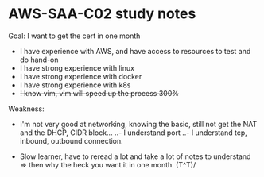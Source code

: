 # AWS-SAA-C02 study notes

Goal: I want to get the cert in one month

- I have experience with AWS, and have access to resources to test and do hand-on
- I have strong experience with linux
- I have strong experience with docker
- I have strong experience with k8s
- ~~I know vim, vim will speed up the process 300%~~

Weakness:
- I'm not very good at networking, knowing the basic, still not get the NAT and the DHCP, CIDR block...
..- I understand port
..- I understand tcp, inbound, outbound connection. 

- Slow learner, have to reread a lot and take a lot of notes to understand
=> then why the heck you want it in one month.  \(T^T)/
